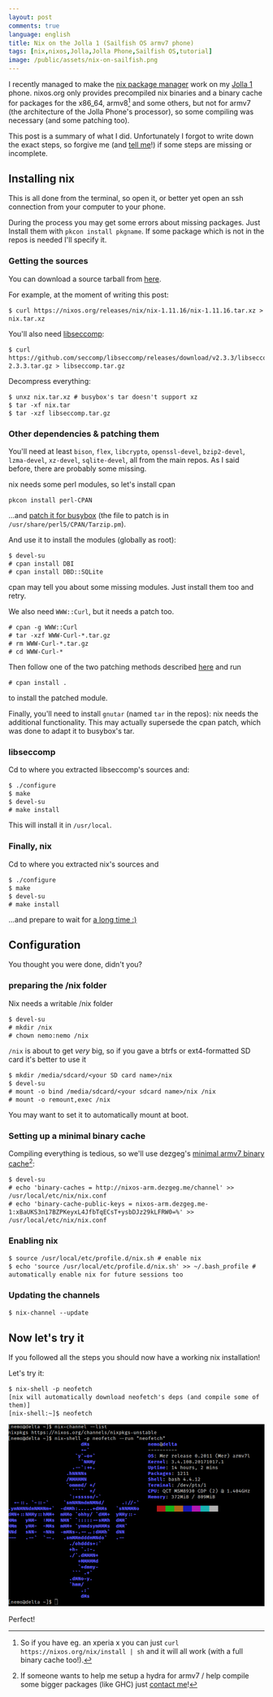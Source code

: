 ```yaml
---
layout: post
comments: true
language: english
title: Nix on the Jolla 1 (Sailfish OS armv7 phone)
tags: [nix,nixos,Jolla,Jolla Phone,Sailfish OS,tutorial]
image: /public/assets/nix-on-sailfish.png
---
```


I recently managed to make the [nix package manager](https://nixos.org/nix/) work on my [Jolla 1](https://en.wikipedia.org/wiki/Jolla_%28smartphone%29) phone. nixos.org only provides precompiled nix binaries and a binary cache for packages for the x86_64, armv8[^sfosx] and some others, but not for armv7 (the architecture of the Jolla Phone's processor), so some compiling was necessary (and some patching too).

This post is a summary of what I did.
Unfortunately I forgot to write down the exact steps, so forgive me (and [tell me](/about)!) if some steps are missing or incomplete.

## Installing nix

This is all done from the terminal, so open it, or better yet open an ssh connection from your computer to your phone.

During the process you may get some errors about missing packages.
Just Install them with `pkcon install pkgname`.
If some package which is not in the repos is needed I'll specify it.

### Getting the sources

You can download a source tarball from [here](https://nixos.org/nix/download.html).

For example, at the moment of writing this post:

```
$ curl https://nixos.org/releases/nix/nix-1.11.16/nix-1.11.16.tar.xz > nix.tar.xz
```

You'll also need [libseccomp](https://github.com/seccomp/libseccomp/releases):

```
$ curl https://github.com/seccomp/libseccomp/releases/download/v2.3.3/libseccomp-2.3.3.tar.gz > libseccomp.tar.gz
```

Decompress everything:

```
$ unxz nix.tar.xz # busybox's tar doesn't support xz
$ tar -xf nix.tar
$ tar -xzf libseccomp.tar.gz
```

### Other dependencies & patching them

You'll need at least
`bison`,
`flex`,
`libcrypto`,
`openssl-devel`,
`bzip2-devel`,
`lzma-devel`,
`xz-devel`,
`sqlite-devel`,
all from the main repos.
As I said before, there are probably some missing.

nix needs some perl modules, so let's install cpan

```
pkcon install perl-CPAN
```

...and [patch it for busybox](http://www.perlmonks.org/?node_id=1144161) (the file to patch is in `/usr/share/perl5/CPAN/Tarzip.pm`).

And use it to install the modules (globally as root):

```
$ devel-su
# cpan install DBI
# cpan install DBD::SQLite
```

cpan may tell you about some missing modules. Just install them too and retry.

We also need `WWW::Curl`, but it needs a patch too.

```
# cpan -g WWW::Curl
# tar -xzf WWW-Curl-*.tar.gz
# rm WWW-Curl-*.tar.gz
# cd WWW-Curl-*
```

Then follow one of the two patching methods described [here](https://github.com/sparky/perl-Net-Curl/issues/18) and run

```
# cpan install .
```

to install the patched module.

Finally, you'll need to install `gnutar` (named `tar` in the repos): nix needs the additional functionality.
This may actually supersede the cpan patch, which was done to adapt it to busybox's tar.

### libseccomp

Cd to where you extracted libseccomp's sources and:

```
$ ./configure
$ make
$ devel-su
# make install
```

This will install it in `/usr/local`.

### Finally, nix

Cd to where you extracted nix's sources and

```
$ ./configure
$ make
$ devel-su
# make install
```

...and prepare to wait for [a long time :)](https://www.xkcd.com/303/)

## Configuration

You thought you were done, didn't you?

### preparing the /nix folder

Nix needs a writable /nix folder

```
$ devel-su
# mkdir /nix
# chown nemo:nemo /nix
```

`/nix` is about to get _very_ big, so if you gave a btrfs or ext4-formatted SD card it's better to use it

```
$ mkdir /media/sdcard/<your SD card name>/nix
$ devel-su
# mount -o bind /media/sdcard/<your sdcard name>/nix /nix
# mount -o remount,exec /nix
```

You may want to set it to automatically mount at boot.

### Setting up a minimal binary cache

Compiling everything is tedious, so we'll use dezgeg's [minimal armv7 binary cache](https://nixos.wiki/wiki/NixOS_on_ARM#armv6l_and_armv7l)[^biggerpackages]:

```
$ devel-su
# echo 'binary-caches = http://nixos-arm.dezgeg.me/channel' >> /usr/local/etc/nix/nix.conf
# echo 'binary-cache-public-keys = nixos-arm.dezgeg.me-1:xBaUKS3n17BZPKeyxL4JfbTqECsT+ysbDJz29kLFRW0=%' >> /usr/local/etc/nix/nix.conf
```

### Enabling nix

```
$ source /usr/local/etc/profile.d/nix.sh # enable nix
$ echo 'source /usr/local/etc/profile.d/nix.sh' >> ~/.bash_profile # automatically enable nix for future sessions too
```

### Updating the channels

```
$ nix-channel --update
```

## Now let's try it

If you followed all the steps you should now have a working nix installation!

Let's try it:

```
$ nix-shell -p neofetch
[nix will automatically download neofetch's deps (and compile some of them)]
[nix-shell:~]$ neofetch
```

![neofetch on Sailfish OS](/public/assets/nix-on-sailfish.png)

Perfect!

[^sfosx]: So if you have eg. an xperia x you can just `curl https://nixos.org/nix/install | sh` and it will all work (with a full binary cache too!).
[^biggerpackages]: If someone wants to help me setup a hydra for armv7 / help compile some bigger packages (like GHC) just [contact me](/about)!
